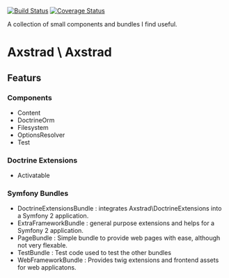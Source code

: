 [![Build Status](https://travis-ci.org/dankempster/axstrad.svg?branch=develop)](https://travis-ci.org/dankempster/axstrad)
[![Coverage Status](https://img.shields.io/coveralls/dankempster/axstrad.svg)](https://coveralls.io/r/dankempster/axstrad)

A collection of small components and bundles I find useful.

# Axstrad \ Axstrad

## Featurs

### Components

 - Content
 - DoctrineOrm
 - Filesystem
 - OptionsResolver
 - Test

### Doctrine Extensions

 - Activatable

### Symfony Bundles

 - DoctrineExtensionsBundle : integrates Axstrad\DoctrineExtensions into a Symfony 2 application.
 - ExtraFrameworkBundle : general purpose extensions and helps for a Symfony 2 application.
 - PageBundle : Simple bundle to provide web pages with ease, although not very flexable.
 - TestBundle : Test code used to test the other bundles
 - WebFrameworkBundle : Provides twig extensions and frontend assets for web applicatons.

